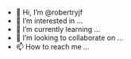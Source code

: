 - 👋 Hi, I’m @robertryjf
- 👀 I’m interested in ...
- 🌱 I’m currently learning ...
- 💞️ I’m looking to collaborate on ...
- 📫 How to reach me ...

<!---
robertryjf/robertryjf is a ✨ special ✨ repository because its `README.md` (this file) appears on your GitHub profile.
You can click the Preview link to take a look at your changes.
--->
